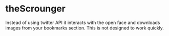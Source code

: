 # theScrounger
Instead of using twitter API it interacts with the open face and downloads images from your bookmarks section. This is not designed to work quickly. 
